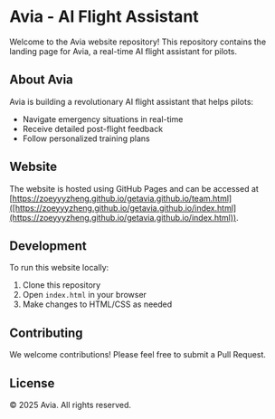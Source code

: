 # Avia - AI Flight Assistant

Welcome to the Avia website repository! This repository contains the landing page for Avia, a real-time AI flight assistant for pilots.

## About Avia

Avia is building a revolutionary AI flight assistant that helps pilots:
- Navigate emergency situations in real-time
- Receive detailed post-flight feedback
- Follow personalized training plans

## Website

The website is hosted using GitHub Pages and can be accessed at [https://zoeyyyzheng.github.io/getavia.github.io/team.html]([https://zoeyyyzheng.github.io/getavia.github.io/index.html](https://zoeyyyzheng.github.io/getavia.github.io/index.html)).

## Development

To run this website locally:
1. Clone this repository
2. Open `index.html` in your browser
3. Make changes to HTML/CSS as needed

## Contributing

We welcome contributions! Please feel free to submit a Pull Request.

## License

© 2025 Avia. All rights reserved.
